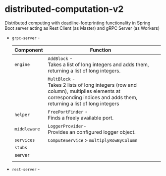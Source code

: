 # distributed-computation-v2
Distributed computing with deadline-footprinting functionality in Spring Boot server acting as Rest Client (as Master) and gRPC Server (as Workers)

- `grpc-server` - 

  | Component    | Function                                                     |      |
  | ------------ | ------------------------------------------------------------ | ---- |
  | `engine`     | `AddBlock` - <br />Takes a list of long integers and adds them, returning a list of long integers. |      |
  |              | `MultBlock` - <br />Takes 2 lists of long integers (row and column), multiplies elements at corresponding indices and adds them, returning a list of long integers |      |
  | `helper`     | `FreePortFinder` - <br />Finds a freely available port.      |      |
  | `middleware` | `LoggerProvider`- <br />Provides an configured logger object. |      |
  | `services`   | `ComputeService` > `multiplyRowByColumn`                     |      |
  | `stubs`      |                                                              |      |
  | server       |                                                              |      |
  |              |                                                              |      |

  

- `rest-server` - 
